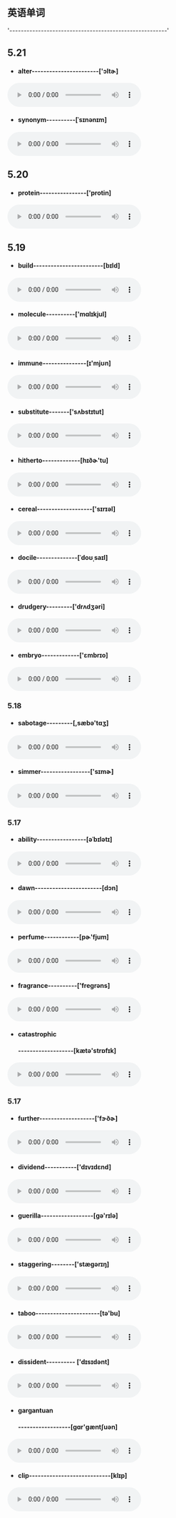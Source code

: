 ## 英语单词

'-------------------------------------------------------'

## 5.21

- #### alter-----------------------['ɔltɚ]

<audio controls src="http://dict.youdao.com/dictvoice?audio=alter&type=2"></audio>

- #### synonym----------[ˈsɪnənɪm]

<audio controls src="http://dict.youdao.com/dictvoice?audio=synonym&type=2"></audio>



## 5.20

- #### protein----------------['protin]

<audio controls src="http://dict.youdao.com/dictvoice?audio=protein&type=2"></audio>



## 5.19

- #### build------------------------[bɪld]

<audio controls src="http://dict.youdao.com/dictvoice?audio=build&type=2"></audio>

- #### molecule----------['mɑlɪkjul]

<audio controls src="http://dict.youdao.com/dictvoice?audio=molecule&type=2"></audio>

- #### immune---------------[ɪ'mjʊn]

<audio controls src="http://dict.youdao.com/dictvoice?audio=immune&type=2"></audio>

- #### substitute-------['sʌbstɪtut]

<audio controls src="http://dict.youdao.com/dictvoice?audio=substitute&type=2"></audio>

- #### hitherto-------------[hɪðɚ'tu]

<audio controls src="http://dict.youdao.com/dictvoice?audio=hitherto&type=2"></audio>

- #### cereal-------------------['sɪrɪəl]

<audio controls src="http://dict.youdao.com/dictvoice?audio=cereal&type=2"></audio>

- #### docile--------------[ˈdoʊˌsaɪl]

<audio controls src="http://dict.youdao.com/dictvoice?audio=docile&type=1"></audio>

- #### drudgery---------['drʌdʒəri]

<audio controls src="http://dict.youdao.com/dictvoice?audio=drudgery&type=1"></audio>

- #### embryo-------------['ɛmbrɪo]

<audio controls src="http://dict.youdao.com/dictvoice?audio=embryo&type=1"></audio>





### 5.18

- #### sabotage---------[,sæbə'tɑʒ]

<audio controls src="http://dict.youdao.com/dictvoice?audio=sabotage&type=2"></audio>

- #### simmer-----------------['sɪmɚ]

<audio controls src="http://dict.youdao.com/dictvoice?audio=simmer&type=2"></audio>





### 5.17

- #### ability-----------------[əˈbɪlətɪ]
<audio controls src="http://dict.youdao.com/dictvoice?audio=ability&type=2"></audio>

- #### dawn-----------------------[dɔn] 
<audio controls src="http://dict.youdao.com/dictvoice?audio=dawn&type=2"></audio>

- #### perfume------------[pɚ'fjum]
<audio controls src="http://dict.youdao.com/dictvoice?audio=perfume&type=2"></audio>

- #### fragrance----------['fregrəns]
<audio controls src="http://dict.youdao.com/dictvoice?audio=fragrance&type=2"></audio>

- #### catastrophic

  #### -------------------[kætə'strɒfɪk]
<audio controls src="http://dict.youdao.com/dictvoice?audio=catastrophic&type=2"></audio>




### 5.17		

- #### further-------------------['fɝðɚ]	
<audio controls src="http://dict.youdao.com/dictvoice?audio=further&type=2"></audio>
- #### dividend-----------['dɪvɪdɛnd]
<audio controls src="http://dict.youdao.com/dictvoice?audio=dividend&type=2"></audio>
- #### guerilla------------------[ɡə'rɪlə]
<audio controls src="http://dict.youdao.com/dictvoice?audio=guerilla&type=2"></audio>
- #### staggering--------['stæɡərɪŋ]
<audio controls src="http://dict.youdao.com/dictvoice?audio=staggering&type=2"></audio>
- #### taboo----------------------[tə'bu]
<audio controls src="http://dict.youdao.com/dictvoice?audio=taboo&type=2"></audio>
- #### dissident---------- ['dɪsɪdənt] 
<audio controls src="http://dict.youdao.com/dictvoice?audio=dissident&type=2"></audio>
- #### gargantuan

  #### ------------------[ɡɑr'ɡæntʃuən]

<audio controls src="http://dict.youdao.com/dictvoice?audio=gargantuan&type=2"></audio>
- #### clip----------------------------[klɪp]
<audio controls src="http://dict.youdao.com/dictvoice?audio=clip&type=2"></audio>










